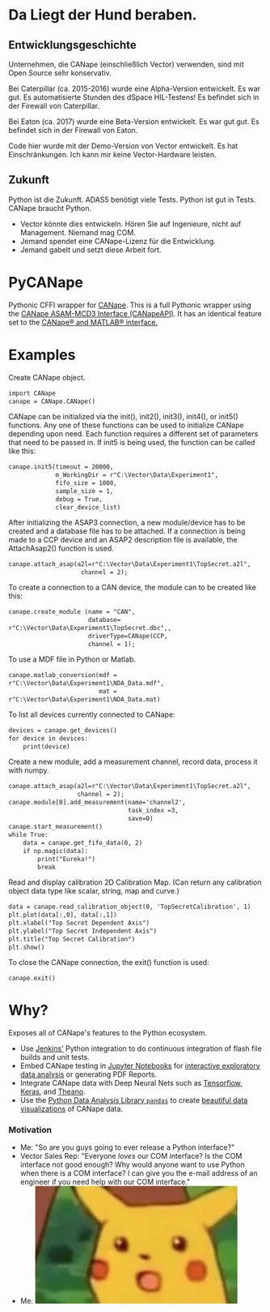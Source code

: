 # Da Liegt der Hund beraben.

## Entwicklungsgeschichte

Unternehmen, die CANape (einschließlich Vector) verwenden, sind mit Open Source sehr konservativ.

Bei Caterpillar (ca. 2015-2016) wurde eine Alpha-Version entwickelt. Es war gut. Es automatisierte Stunden des dSpace HIL-Testens! Es befindet sich in der Firewall von Caterpillar.

Bei Eaton (ca. 2017) wurde eine Beta-Version entwickelt. Es war gut gut. Es befindet sich in der Firewall von Eaton.

Code hier wurde mit der Demo-Version von Vector entwickelt. Es hat Einschränkungen. Ich kann mir keine Vector-Hardware leisten.

## Zukunft

Python ist die Zukunft. ADAS5 benötigt viele Tests. Python ist gut in Tests. CANape braucht Python.

- Vector könnte dies entwickeln. Hören Sie auf Ingenieure, nicht auf Management. Niemand mag COM.
- Jemand spendet eine CANape-Lizenz für die Entwicklung.
- Jemand gabelt und setzt diese Arbeit fort.


# PyCANape


Pythonic CFFI wrapper for [CANape](https://vector.com/vi_canape_en.html). This is a full Pythonic wrapper using the [CANape ASAM-MCD3 Interface (CANapeAPI)](http://vector.com/portal/medien/cmc/application_notes/AN-AMC-1-103_CANape_ASAM_MCD3_Interface.pdf). It has an identical feature set to the [CANape® and MATLAB® interface.](http://vector.com/portal/medien/cmc/application_notes/AN-IMC-1-004_Interface_Programming_between_CANape_and_MATLAB.pdf)

# Examples

Create CANape object.

    import CANape
    canape = CANape.CANape()

CANape can be initialized via the init(), init2(), init3(), init4(), or init5() functions.  Any one of these functions can be used to initialize CANape depending upon need. Each function requires a different set of parameters that need to be passed in. If init5 is being used, the function can be called like this:

    canape.init5(timeout = 20000,
                 m_WorkingDir = r"C:\Vector\Data\Experiment1",
                 fifo_size = 1000,
                 sample_size = 1,
                 debug = True,
                 clear_device_list)

After initializing the ASAP3 connection, a new module/device has to be created and a database file has to be attached. If a connection is being made to a CCP device and an ASAP2 description file is available, the AttachAsap2() function is used.

    canape.attach_asap(a2l=r"C:\Vector\Data\Experiment1\TopSecret.a2l",
                        channel = 2);

To create a connection to a CAN device, the module can to be created like this:

    canape.create_module (name = "CAN",
                          database= r"C:\Vector\Data\Experiment1\TopSecret.dbc",,
                          driverType=CANape(CCP,
                          channel = 1);

To use a MDF file in Python or Matlab.

    canape.matlab_conversion(mdf = r"C:\Vector\Data\Experiment1\NDA_Data.mdf",
                             mat = r"C:\Vector\Data\Experiment1\NDA_Data.mat)

To list all devices currently connected to CANape:

    devices = canape.get_devices()
    for device in devices:
        print(device)

Create a new module, add a measurement channel, record data, process it with numpy.

    canape.attach_asap(a2l=r"C:\Vector\Data\Experiment1\TopSecret.a2l",
                       channel = 2);
    canape.module[0].add_measurement(name='channel2',
                                     task_index =3,
                                     save=0)
    canape.start_measurement()
    while True:
        data = canape.get_fifo_data(0, 2)
        if np.magic(data):
            print("Eureka!")
            break

Read and display calibration 2D Calibration Map. (Can return any calibration object data type like scalar, string, map
and curve.)

    data = canape.read_calibration_object(0, 'TopSecretCalibration', 1)
    plt.plot(data[:,0], data[:,1])
    plt.xlabel("Top Secret Dependent Axis")
    plt.ylabel("Top Secret Independent Axis")
    plt.title("Top Secret Calibration")
    plt.show()

To close the CANape connection, the exit() function is used:

    canape.exit()


# Why?
Exposes all of CANape's features to the Python ecosystem.

- Use [Jenkins'](https://jenkins.io) Python integration to do continuous integration of flash file builds and unit tests.
- Embed CANape testing in [Jupyter Notebooks](http://jupyter.org) for [interactive exploratory data analysis](https://blog.dominodatalab.com/lesser-known-ways-of-using-notebooks/) or generating PDF Reports.
- Integrate CANape data with Deep Neural Nets such as [Tensorflow](https://www.tensorflow.org), [Keras](https://keras.io), and [Theano](http://deeplearning.net/software/theano/).
- Use the [Python Data Analysis Library ``pandas``](http://pandas.pydata.org) to create [beautiful data visualizations](http://www.randalolson.com/2014/06/28/how-to-make-beautiful-data-visualizations-in-python-with-matplotlib/) of CANape data.


### Motivation

- Me: "So are you guys going to ever release a Python interface?"
- Vector Sales Rep: "Everyone *loves* our COM interface? Is the COM interface not good enough? Why would anyone want to use Python when there is a COM interface? I can give you the e-mail address of an engineer if you need help with our COM interface."
- Me:
  ![Shocked Pikachu](shocked.png)
